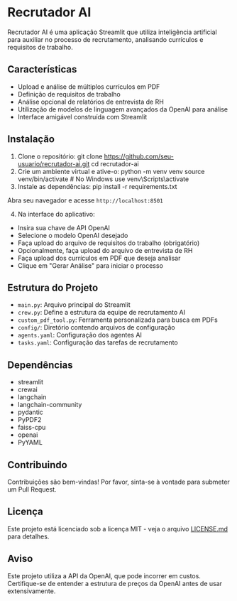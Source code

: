 # Recrutador AI

Recrutador AI é uma aplicação Streamlit que utiliza inteligência artificial para auxiliar no processo de recrutamento, analisando currículos e requisitos de trabalho.

## Características

- Upload e análise de múltiplos currículos em PDF
- Definição de requisitos de trabalho
- Análise opcional de relatórios de entrevista de RH
- Utilização de modelos de linguagem avançados da OpenAI para análise
- Interface amigável construída com Streamlit

## Instalação

1. Clone o repositório:
git clone https://github.com/seu-usuario/recrutador-ai.git
cd recrutador-ai
2. Crie um ambiente virtual e ative-o:
python -m venv venv
source venv/bin/activate  # No Windows use venv\Scripts\activate
3. Instale as dependências:
pip install -r requirements.txt

Abra seu navegador e acesse `http://localhost:8501`

4. Na interface do aplicativo:
- Insira sua chave de API OpenAI
- Selecione o modelo OpenAI desejado
- Faça upload do arquivo de requisitos do trabalho (obrigatório)
- Opcionalmente, faça upload do arquivo de entrevista de RH
- Faça upload dos currículos em PDF que deseja analisar
- Clique em "Gerar Análise" para iniciar o processo

## Estrutura do Projeto

- `main.py`: Arquivo principal do Streamlit
- `crew.py`: Define a estrutura da equipe de recrutamento AI
- `custom_pdf_tool.py`: Ferramenta personalizada para busca em PDFs
- `config/`: Diretório contendo arquivos de configuração
- `agents.yaml`: Configuração dos agentes AI
- `tasks.yaml`: Configuração das tarefas de recrutamento

## Dependências

- streamlit
- crewai
- langchain
- langchain-community
- pydantic
- PyPDF2
- faiss-cpu
- openai
- PyYAML

## Contribuindo

Contribuições são bem-vindas! Por favor, sinta-se à vontade para submeter um Pull Request.

## Licença

Este projeto está licenciado sob a licença MIT - veja o arquivo [LICENSE.md](LICENSE.md) para detalhes.

## Aviso

Este projeto utiliza a API da OpenAI, que pode incorrer em custos. Certifique-se de entender a estrutura de preços da OpenAI antes de usar extensivamente.
